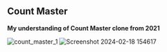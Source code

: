 ## Count Master 
**My understanding of Count Master clone from 2021**

![count_master_1](https://github.com/metetolga/Count-Master/assets/148999436/8a23d4ab-cb48-4589-a958-8c321f33352b)
![Screenshot 2024-02-18 154617](https://github.com/metetolga/Count-Master/assets/148999436/ceffebf6-7a33-40bf-b2ca-21d519b803e0=100x170)
